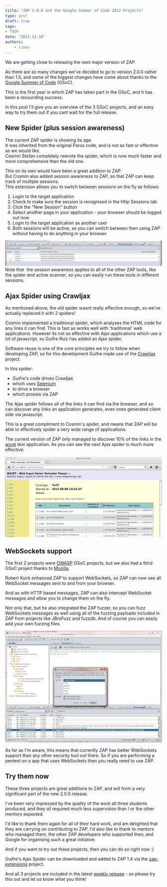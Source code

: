 ```yaml
---
title: "ZAP 2.0.0 and the Google Summer of Code 2012 Projects"
type: post
draft: true
tags:
- TODO
date: "2012-12-10"
authors:
    - simon
---
```

We are getting close to releasing the next major version of ZAP.  
  
As there are so many changes we've decided to go to version 2.0.0 rather than 1.5, and some of the biggest changes have come about thanks to the
[Google Summer of Code](http://www.google-melange.com/) (GSoC).  
  
This is the first year in which ZAP has taken part in the GSoC, and it has been a resounding success.  
  
In this post I'll give you an overview of the 3 GSoC projects, and an easy way to try them out if you cant wait for the full release.  
  

##  New Spider (plus session awareness)

The current ZAP spider is showing its age.  
It was inherited from the original Paros code, and is not as fast or effective as we would like.  
Cosmin Stefan completely rewrote the spider, which is now much faster and more comprehensive than the old one.  
  
This on its own would have been a great addition to ZAP.  
But Cosmin also added session awareness to ZAP, so that ZAP can keep track of multiple sessions.  
This extension allows you to switch between sessions on the fly as follows:  

  1. Login to the target application
  2. Check to make sure the session is recognised in the Http Sessions tab
  3. Click the "New Session" button
  4. Select another page in your application - your browser should be logged out now
  5. Login to the target application as another user
  6. Both sessions will be active, so you can switch between then using ZAP without having to do anything in your browser

  
![HTTP Sessions tab](images/ZAP-screenshot-sessions-tab.png)  
Note that  the session awareness applies to all of the other ZAP tools, like the spider and active scanner, so you can easily run these tools in
different sessions.  
  

##  Ajax Spider using Crawljax

As mentioned above, the old spider wasnt really effective enough, so we've actually replaced it with 2 spiders!  
  
Cosmin implemented a traditional spider, which analyses the HTML code for any links it can find. This is fast as works well with 'traditional'
web applications. However its not so effective with Ajax applications which use a lot of javascript, so Guifre Ruiz has added an Ajax spider.  
  
Software reuse is one of the core principles we try to follow when developing ZAP, so for this development Guifre made use of the
[Crawljax](http://crawljax.com/) project.  
  
In this spider:  

  * Guifre's code drives Crawljax
  * which uses [Selenium](http://seleniumhq.org/)
  * to drive a browser
  * which proxies via ZAP 

The Ajax spider follows all of the links it can find via the browser, and so can discover any links an application generates, even ones
generated client side via javascript.  
  
This is a great compliment to Cosmin's spider, and means that ZAP will be able to effectively spider a very wide range of applications.  
  
The current version of ZAP only managed to discover 10% of the links in the [wivet](http://code.google.com/p/wivet/) test application. As you
can see the next Ajax spider is much more effective:  
  
  
![72% coverage with AJAX Spider](images/wivet-ajax-spider.png)  

##  WebSockets support

The first 2 projects were [OWASP](https://www.owasp.org/index.php/Main_Page) GSoC projects, but we also had a third GSoC project thanks to
[Mozilla](https://www.mozilla.org/).  
  
Robert Kock enhanced ZAP to support WebSockets, so ZAP can now see all WebSocket messages sent to and from your browser.  
  
And as with HTTP based messages, ZAP can also intercept WebSocket messages and allow you to change them on the fly.  
  
Not only that, but he also integrated the ZAP fuzzer, so you can fuzz WebSockets messages as well using all of the fuzzing payloads included in
ZAP from projects like JBroFuzz and fuzzdb. And of course you can easily add your own fuzzing files.  
  
[![WebSockets in ZAP](images/ZAP-screenshot-websockets-thumbnail.png)](images/ZAP-screenshot-websockets.png)  
  
As far as I'm aware, this means that currently ZAP has better WebSockets support than any other security tool out there. So if you are
performing a pentest on a app that uses WebSockets then you really need to use ZAP.  
  

##  Try them now

These three projects are great additions to ZAP, and will form a very significant part of the new 2.0.0 release.  
  
I've been very impressed by the quality of the work all three students produced, and they all required much less supervision than I or the other
mentors expected.  
  
I'd like to thank them again for all of their hard work, and am delighted that they are carrying on contributing to ZAP. I'd also like to thank
to mentors who managed them, the other ZAP developers who supported then, and Google for organising such a great initiative.  
  
And if you want to try out these projects, then you can do so right now :)  
  
Guifre's Ajax Spider can be downloaded and added to ZAP 1.4 via the [zap-extensions](https://code.google.com/p/zap-extensions/) project.  
  
And all 3 projects are included in the latest [weekly release](http://code.google.com/p/zaproxy/wiki/WeeklyReleases) \- so please try this out
and let us know what you think!

